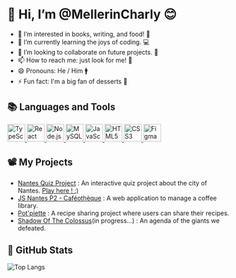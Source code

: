 # 👋 Hi, I’m @MellerinCharly 😊

- 👀 I’m interested in books, writing, and food! 📘
- 🌱 I’m currently learning the joys of coding. 💻
- 💞️ I’m looking to collaborate on future projects. 🤲
- 📫 How to reach me: just look for me! 🧐
- 😄 Pronouns: He / Him 🚹
- ⚡ Fun fact: I'm a big fan of desserts 🍰  

## 📚 Languages and Tools 

<p>
  <a href="https://www.typescriptlang.org/">
    <img src="https://i.ibb.co/j3drXZQ/typescript.png" width="40" height="40" alt="TypeScript">
  </a>
  <a href="https://reactjs.org/">
    <img src="https://i.ibb.co/Nmb8Scp/react.png" width="40" height="40" alt="React">
  </a>
  <a href="https://nodejs.org/">
    <img src="https://i.ibb.co/bXmkJK7/nodejs.png" width="40" height="40" alt="Node.js">
  </a>
  <a href="https://www.mysql.com/">
    <img src="https://i.ibb.co/jGSSTNt/mysql.png" width="40" height="40" alt="MySQL">
  </a>
  <a href="https://developer.mozilla.org/en-US/docs/Web/JavaScript">
    <img src="https://i.ibb.co/JkHJvx7/js.png" width="40" height="40" alt="JavaScript">
  </a>
  <a href="https://developer.mozilla.org/en-US/docs/Web/HTML">
    <img src="https://i.ibb.co/ZggtwDv/html-5.png" width="40" height="40" alt="HTML5">
  </a>
  <a href="https://developer.mozilla.org/en-US/docs/Web/CSS">
    <img src="https://i.ibb.co/PGKQyyN/css-3.png" width="40" height="40" alt="CSS3">
  </a>
  <a href="https://www.figma.com/">
    <img src="https://i.ibb.co/kq9WHnN/figma.png" width="40" height="40" alt="Figma">
  </a>
</p>  

## 📽️ My Projects 

- [Nantes Quiz Project](https://github.com/MellerinCharly/projet-quiz-nantes) : An interactive quiz project about the city of Nantes. [Play here ! :)](https://mellerincharly.github.io/projet-quiz-nantes/)
- [JS Nantes P2 - Caféothèque](https://github.com/WildCodeSchool-2024-09/JS-Nantes-P2-Cafeotheque) : A web application to manage a coffee library.
- [Pot'piette](https://github.com/WildCodeSchool-2024-09/JS-Nantes-CSS117-P3_Pot-piette) : A recipe sharing project where users can share their recipes.
- [Shadow Of The Colossus](https://github.com/MellerinCharly/Shadow-Of-The-Colosus)(in progress...) : An agenda of the giants we defeated. 




## 🚀 GitHub Stats 

![Top Langs](https://github-readme-stats.vercel.app/api/top-langs/?username=MellerinCharly&layout=compact&theme=radical) 




<!---
MellerinCharly/MellerinCharly is a ✨ special ✨ repository because its `README.md` (this file) appears on your GitHub profile.
You can click the Preview link to take a look at your changes.
--->
